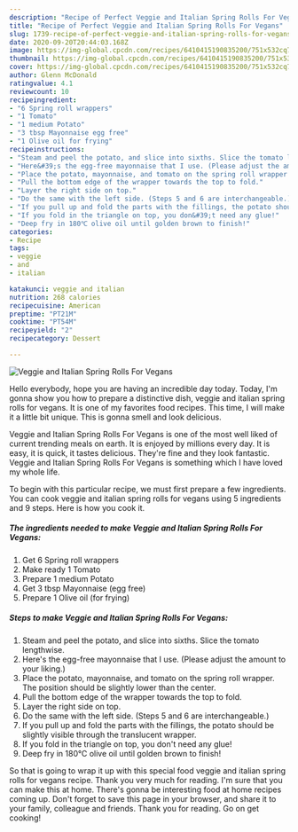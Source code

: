 ```yaml
---
description: "Recipe of Perfect Veggie and Italian Spring Rolls For Vegans"
title: "Recipe of Perfect Veggie and Italian Spring Rolls For Vegans"
slug: 1739-recipe-of-perfect-veggie-and-italian-spring-rolls-for-vegans
date: 2020-09-20T20:44:03.168Z
image: https://img-global.cpcdn.com/recipes/6410415190835200/751x532cq70/veggie-and-italian-spring-rolls-for-vegans-recipe-main-photo.jpg
thumbnail: https://img-global.cpcdn.com/recipes/6410415190835200/751x532cq70/veggie-and-italian-spring-rolls-for-vegans-recipe-main-photo.jpg
cover: https://img-global.cpcdn.com/recipes/6410415190835200/751x532cq70/veggie-and-italian-spring-rolls-for-vegans-recipe-main-photo.jpg
author: Glenn McDonald
ratingvalue: 4.1
reviewcount: 10
recipeingredient:
- "6 Spring roll wrappers"
- "1 Tomato"
- "1 medium Potato"
- "3 tbsp Mayonnaise egg free"
- "1 Olive oil for frying"
recipeinstructions:
- "Steam and peel the potato, and slice into sixths. Slice the tomato lengthwise."
- "Here&#39;s the egg-free mayonnaise that I use. (Please adjust the amount to your liking.)"
- "Place the potato, mayonnaise, and tomato on the spring roll wrapper. The position should be slightly lower than the center."
- "Pull the bottom edge of the wrapper towards the top to fold."
- "Layer the right side on top."
- "Do the same with the left side. (Steps 5 and 6 are interchangeable.)"
- "If you pull up and fold the parts with the fillings, the potato should be slightly visible through the translucent wrapper."
- "If you fold in the triangle on top, you don&#39;t need any glue!"
- "Deep fry in 180℃ olive oil until golden brown to finish!"
categories:
- Recipe
tags:
- veggie
- and
- italian

katakunci: veggie and italian 
nutrition: 268 calories
recipecuisine: American
preptime: "PT21M"
cooktime: "PT54M"
recipeyield: "2"
recipecategory: Dessert

---
```



![Veggie and Italian Spring Rolls For Vegans](https://img-global.cpcdn.com/recipes/6410415190835200/751x532cq70/veggie-and-italian-spring-rolls-for-vegans-recipe-main-photo.jpg)

Hello everybody, hope you are having an incredible day today. Today, I'm gonna show you how to prepare a distinctive dish, veggie and italian spring rolls for vegans. It is one of my favorites food recipes. This time, I will make it a little bit unique. This is gonna smell and look delicious.

Veggie and Italian Spring Rolls For Vegans is one of the most well liked of current trending meals on earth. It is enjoyed by millions every day. It is easy, it is quick, it tastes delicious. They're fine and they look fantastic. Veggie and Italian Spring Rolls For Vegans is something which I have loved my whole life.




To begin with this particular recipe, we must first prepare a few ingredients. You can cook veggie and italian spring rolls for vegans using 5 ingredients and 9 steps. Here is how you cook it.

<!--inarticleads1-->

##### The ingredients needed to make Veggie and Italian Spring Rolls For Vegans:

1. Get 6 Spring roll wrappers
1. Make ready 1 Tomato
1. Prepare 1 medium Potato
1. Get 3 tbsp Mayonnaise (egg free)
1. Prepare 1 Olive oil (for frying)




<!--inarticleads2-->

##### Steps to make Veggie and Italian Spring Rolls For Vegans:

1. Steam and peel the potato, and slice into sixths. Slice the tomato lengthwise.
1. Here&#39;s the egg-free mayonnaise that I use. (Please adjust the amount to your liking.)
1. Place the potato, mayonnaise, and tomato on the spring roll wrapper. The position should be slightly lower than the center.
1. Pull the bottom edge of the wrapper towards the top to fold.
1. Layer the right side on top.
1. Do the same with the left side. (Steps 5 and 6 are interchangeable.)
1. If you pull up and fold the parts with the fillings, the potato should be slightly visible through the translucent wrapper.
1. If you fold in the triangle on top, you don&#39;t need any glue!
1. Deep fry in 180℃ olive oil until golden brown to finish!




So that is going to wrap it up with this special food veggie and italian spring rolls for vegans recipe. Thank you very much for reading. I'm sure that you can make this at home. There's gonna be interesting food at home recipes coming up. Don't forget to save this page in your browser, and share it to your family, colleague and friends. Thank you for reading. Go on get cooking!
